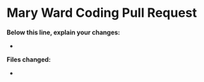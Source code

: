 # Mary Ward Coding Pull Request

**Below this line, explain your changes:**

-

**Files changed:**

- 

